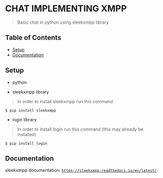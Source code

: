 # CHAT IMPLEMENTING XMPP
> Basic chat in python using sleekxmpp library

## Table of Contents

- [Setup](#setup)
- [Documentation](#documentation)

## Setup

- python

- sleekxmpp library
> In order to install sleekxmpp run this command
```shell
$ pip install sleekxmpp
```

- login library
> In order to install login run this command (this may already be installed)
```shell
$ pip install login
```

## Documentation

sleekxmpp documentation: <a href="https://sleekxmpp.readthedocs.io/en/latest/" target="_blank">`https://sleekxmpp.readthedocs.io/en/latest/`</a>.